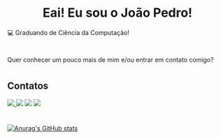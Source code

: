 <h1 align='center'>Eai! Eu sou o João Pedro! </h1>

💻 Graduando de Ciência da Computação!
#
Quer conhecer um pouco mais de mim e/ou entrar em contato comigo?
#
<h2>Contatos</h2>
<div>
    <a href="mailto:<joperod2804@gmail.com>" alt="gmail" target="_blank"><img src="https://img.shields.io/badge/Gmail-D14836?style=for-the-badge&logo=gmail&logoColor=white)"/>
      <a href="https://www.linkedin.com/in/joao-pedro-rodri/" target="_blank"><img src="https://img.shields.io/badge/-LinkedIn-%230077B5?style=for-the-badge&logo=linkedin&logoColor=white" target="_blank"></a>
       <a href= "https://www.instagram.com/rodrigues_joao_p/" ><img src="https://img.shields.io/badge/instagram-%23E4405F.svg?&style=for-the-badge&logo=instagram&logoColor=white"/></a>
  <a href="https://w.app/3wkhJU" alt="WhatsApp" target="_blank"><img src= "https://img.shields.io/badge/WhatsApp-25D366?style=for-the-badge&logo=whatsapp&logoColor=white"/a>
      </div>        

#

![Anurag's GitHub stats](https://github-readme-stats.vercel.app/api?username=JPRodri28&theme=dark&show_icons=true)</a>
